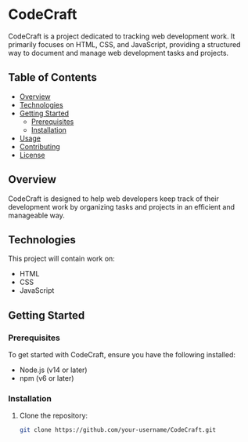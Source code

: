 # CodeCraft

CodeCraft is a project dedicated to tracking web development work. It primarily focuses on HTML, CSS, and JavaScript, providing a structured way to document and manage web development tasks and projects.

## Table of Contents

- [Overview](#overview)
- [Technologies](#technologies)
- [Getting Started](#getting-started)
  - [Prerequisites](#prerequisites)
  - [Installation](#installation)
- [Usage](#usage)
- [Contributing](#contributing)
- [License](#license)

## Overview

CodeCraft is designed to help web developers keep track of their development work by organizing tasks and projects in an efficient and manageable way. 

## Technologies

This project will contain work on:
- HTML
- CSS
- JavaScript

## Getting Started

### Prerequisites

To get started with CodeCraft, ensure you have the following installed:
- Node.js (v14 or later)
- npm (v6 or later)

### Installation

1. Clone the repository:
   ```sh
   git clone https://github.com/your-username/CodeCraft.git